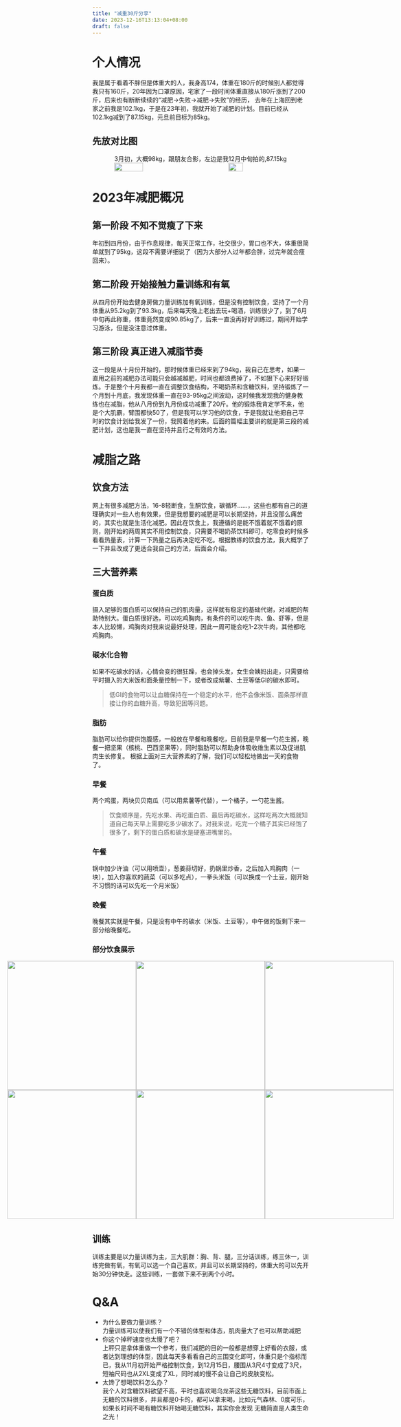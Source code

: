 ```yaml
---
title: "减重30斤分享"
date: 2023-12-16T13:13:04+08:00
draft: false
---
```


# 个人情况
我是属于看着不胖但是体重大的人，我身高174，体重在180斤的时候别人都觉得我只有160斤，20年因为口罩原因，宅家了一段时间体重直接从180斤涨到了200斤，后来也有断断续续的“减肥->失败->减肥->失败”的经历，
去年在上海回到老家之前我是102.1kg，于是在23年初，我就开始了减肥的计划。目前已经从102.1kg减到了87.15kg，元旦前目标为85kg。
<br>
## 先放对比图

<div style="display: flex; justify-content: center; align-items: center;">
<div>
    <center>3月初，大概98kg，跟朋友合影，左边是我</center>
    <img src=https://i.imgur.com/Q8asuB2.jpg  height=50%/>
</div>
<div>
    <center>12月中旬拍的,87.15kg</center>
    <img src=https://i.imgur.com/q82eAnl.jpeg  height=50%/>
</div>
</div>

# 2023年减肥概况
## 第一阶段 不知不觉瘦了下来
年初到四月份，由于作息规律，每天正常工作，社交很少，胃口也不大，体重很简单就到了95kg，这段不需要详细说了（因为大部分人过年都会胖，过完年就会瘦回来）。
## 第二阶段 开始接触力量训练和有氧
从四月份开始去健身房做力量训练加有氧训练，但是没有控制饮食，坚持了一个月体重从95.2kg到了93.3kg，后来每天晚上老出去玩+喝酒，训练很少了，到了6月中旬再此称重，体重竟然变成90.85kg了，后来一直没再好好训练过，期间开始学习游泳，但是没注意过体重。
## 第三阶段 真正进入减脂节奏
这一段是从十月份开始的，那时候体重已经来到了94kg，我自己在思考，如果一直用之前的减肥办法可能只会越减越肥，时间也都浪费掉了，不如狠下心来好好锻炼。于是整个十月我都一直在调整饮食结构，不喝奶茶和含糖饮料，坚持锻炼了一个月到十月底，我发现体重一直在93-95kg之间波动，这时候我发现我的健身教练也在减脂，他从八月份到九月份成功减重了20斤。他的锻炼我肯定学不来，他是个大肌霸，臂围都快50了，但是我可以学习他的饮食，于是我就让他把自己平时的饮食计划给我发了一份，我照着他的来。后面的篇幅主要讲的就是第三段的减肥计划，这也是我一直在坚持并且行之有效的方法。

# 减脂之路
## 饮食方法
网上有很多减肥方法，16-8轻断食，生酮饮食，碳循环……，这些也都有自己的道理确实对一些人也有效果，但是我想要的减肥是可以长期坚持，并且没那么痛苦的，其实也就是生活化减肥。因此在饮食上，我遵循的是能不饿着就不饿着的原则，刚开始的两周其实不用控制饮食，只需要不喝奶茶饮料即可，吃零食的时候多看看热量表，计算一下热量之后再决定吃不吃。根据教练的饮食方法，我大概学了一下并且改成了更适合我自己的方法，后面会介绍。
## 三大营养素
### 蛋白质
摄入足够的蛋白质可以保持自己的肌肉量，这样就有稳定的基础代谢，对减肥的帮助特别大。蛋白质很好选，可以吃鸡胸肉，有条件的可以吃牛肉、鱼、虾等，但是本人比较懒，鸡胸肉对我来说最好处理，因此一周可能会吃1-2次牛肉，其他都吃鸡胸肉。
### 碳水化合物
如果不吃碳水的话，心情会变的很狂躁，也会掉头发，女生会姨妈出走，只需要给平时摄入的大米饭和面条量控制一下，或者改成紫薯、土豆等低GI的碳水即可。
>低GI的食物可以让血糖保持在一个稳定的水平，他不会像米饭、面条那样直接让你的血糖升高，导致犯困等问题。

### 脂肪
脂肪可以给你提供饱腹感，一般放在早餐和晚餐吃，目前我是早餐一勺花生酱，晚餐一把坚果（核桃、巴西坚果等），同时脂肪可以帮助身体吸收维生素以及促进肌肉生长修复。
根据上面对三大营养素的了解，我们可以轻松地做出一天的食物了。
### 早餐
两个鸡蛋，两块贝贝南瓜（可以用紫薯等代替），一个橘子，一勺花生酱。
>饮食顺序是，先吃水果、再吃蛋白质、最后再吃碳水，这样吃两次大概就知道自己每天早上需要吃多少碳水了。对我来说，吃完一个橘子其实已经饱了很多了，剩下的蛋白质和碳水是硬塞进嘴里的。

### 午餐
锅中加少许油（可以用喷壶），葱姜蒜切好，扔锅里炒香，之后加入鸡胸肉（一块），加入你喜欢的蔬菜（可以多吃点），一拳头米饭（可以换成一个土豆，刚开始不习惯的话可以先吃一个月米饭）
### 晚餐
晚餐其实就是午餐，只是没有中午的碳水（米饭、土豆等），中午做的饭剩下来一部分给晚餐吃。
<br>
### 部分饮食展示
<div style="display: flex; justify-content: center; align-items: center;">
    <img src=https://i.imgur.com/sDkkeuL.png height=300>
    <img src=https://i.imgur.com/0bYemNW.png height=300>
    <img src=https://i.imgur.com/pamM7uk.png height=300>
</div>
<div style="display: flex; justify-content: center; align-items: center;">
    <img src=https://i.imgur.com/dbfBEtf.jpg height=300>
    <img src=https://i.imgur.com/rU6fqFz.png height=300>
    <img src=https://i.imgur.com/m57Y31d.png height=300>
</div>

## 训练
训练主要是以力量训练为主，三大肌群：胸、背、腿，三分话训练，练三休一，训练完做有氧，有氧可以选一个自己喜欢，并且可以长期坚持的，体重大的可以先开始30分钟快走。这些训练，一套做下来不到两个小时。


# Q&A
* 为什么要做力量训练？<br>
力量训练可以使我们有一个不错的体型和体态，肌肉量大了也可以帮助减肥
* 你这个掉秤速度也太慢了吧？<br>
上秤只是拿体重做一个参考，我们减肥的目的一般都是想穿上好看的衣服，或者达到理想的体型，因此每天多看看自己的三围变化即可，体重只是个指标而已，我从11月初开始严格控制饮食，到12月15日，腰围从3尺4寸变成了3尺，短袖尺码也从2XL变成了XL，同时减的慢不会让自己的皮肤变松。
* 太馋了想喝饮料怎么办？<br>
我个人对含糖饮料欲望不高，平时也喜欢喝乌龙茶这些无糖饮料，目前市面上无糖的饮料很多，并且都是0卡的，都可以拿来喝，比如元气森林、0度可乐，如果长时间不喝有糖饮料开始喝无糖饮料，其实你会发现 无糖简直是人类生命之光！

